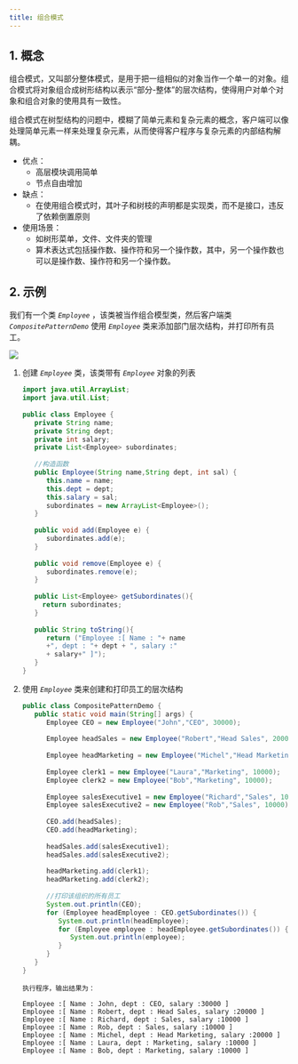 ```yaml
---
title: 组合模式
---
```


## 1. 概念

组合模式，又叫部分整体模式，是用于把一组相似的对象当作一个单一的对象。组合模式将对象组合成树形结构以表示“部分-整体”的层次结构，使得用户对单个对象和组合对象的使用具有一致性。

组合模式在树型结构的问题中，模糊了简单元素和复杂元素的概念，客户端可以像处理简单元素一样来处理复杂元素，从而使得客户程序与复杂元素的内部结构解耦。

- 优点：
    - 高层模块调用简单
    - 节点自由增加
- 缺点：
    - 在使用组合模式时，其叶子和树枝的声明都是实现类，而不是接口，违反了依赖倒置原则
- 使用场景：
    - 如树形菜单，文件、文件夹的管理
    - 算术表达式包括操作数、操作符和另一个操作数，其中，另一个操作数也可以是操作数、操作符和另一个操作数。

## 2. 示例

我们有一个类 *`Employee`* ，该类被当作组合模型类，然后客户端类 *`CompositePatternDemo`* 使用 *`Employee`* 类来添加部门层次结构，并打印所有员工。

![](https://chua-n.gitee.io/figure-bed/notebook/Java/78.svg)

1. 创建 *`Employee`* 类，该类带有 *`Employee`* 对象的列表

    ```java
    import java.util.ArrayList;
    import java.util.List;
     
    public class Employee {
       private String name;
       private String dept;
       private int salary;
       private List<Employee> subordinates;
     
       //构造函数
       public Employee(String name,String dept, int sal) {
          this.name = name;
          this.dept = dept;
          this.salary = sal;
          subordinates = new ArrayList<Employee>();
       }
     
       public void add(Employee e) {
          subordinates.add(e);
       }
     
       public void remove(Employee e) {
          subordinates.remove(e);
       }
     
       public List<Employee> getSubordinates(){
         return subordinates;
       }
     
       public String toString(){
          return ("Employee :[ Name : "+ name 
          +", dept : "+ dept + ", salary :"
          + salary+" ]");
       }   
    }
    ```

2. 使用 *`Employee`* 类来创建和打印员工的层次结构

    ```java
    public class CompositePatternDemo {
       public static void main(String[] args) {
          Employee CEO = new Employee("John","CEO", 30000);
     
          Employee headSales = new Employee("Robert","Head Sales", 20000);
     
          Employee headMarketing = new Employee("Michel","Head Marketing", 20000);
     
          Employee clerk1 = new Employee("Laura","Marketing", 10000);
          Employee clerk2 = new Employee("Bob","Marketing", 10000);
     
          Employee salesExecutive1 = new Employee("Richard","Sales", 10000);
          Employee salesExecutive2 = new Employee("Rob","Sales", 10000);
     
          CEO.add(headSales);
          CEO.add(headMarketing);
     
          headSales.add(salesExecutive1);
          headSales.add(salesExecutive2);
     
          headMarketing.add(clerk1);
          headMarketing.add(clerk2);
     
          //打印该组织的所有员工
          System.out.println(CEO); 
          for (Employee headEmployee : CEO.getSubordinates()) {
             System.out.println(headEmployee);
             for (Employee employee : headEmployee.getSubordinates()) {
                System.out.println(employee);
             }
          }        
       }
    }
    ```

    ```text
    执行程序，输出结果为：
    
    Employee :[ Name : John, dept : CEO, salary :30000 ]
    Employee :[ Name : Robert, dept : Head Sales, salary :20000 ]
    Employee :[ Name : Richard, dept : Sales, salary :10000 ]
    Employee :[ Name : Rob, dept : Sales, salary :10000 ]
    Employee :[ Name : Michel, dept : Head Marketing, salary :20000 ]
    Employee :[ Name : Laura, dept : Marketing, salary :10000 ]
    Employee :[ Name : Bob, dept : Marketing, salary :10000 ]
    ```

